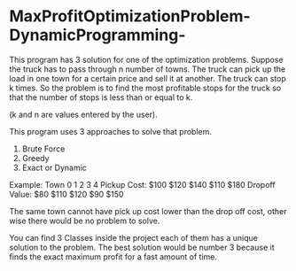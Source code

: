 # MaxProfitOptimizationProblem-DynamicProgramming-

This program has 3 solution for one of the optimization problems.
Suppose the truck has to pass through n number of towns. The truck can pick up the load in one town for a certain price and sell it at another. 
The truck can stop k times. 
So the problem is to find the most profitable stops for the truck so that the number of stops is less than or equal to k.

(k and n are values entered by the user).

This program uses 3 approaches to solve that problem.
1) Brute Force
2) Greedy
3) Exact or Dynamic

Example:
Town	          0	    1	    2	    3    	4
Pickup Cost:    $100	$120	$140	$110	$180
Dropoff Value:	$80	  $110	$120	$90	  $150

The same town cannot have pick up cost lower than the drop off cost, other wise there would be no problem to solve.

You can find 3 Classes inside the project each of them has a unique solution to the problem.
The best solution would be number 3 because it finds the exact maximum profit for a fast amount of time.
